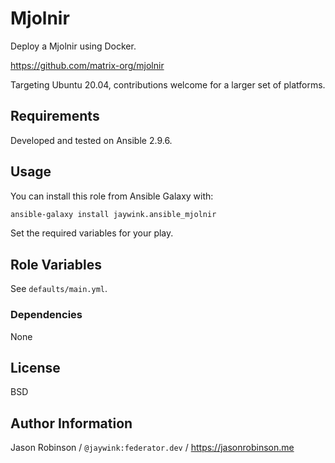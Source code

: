 # Mjolnir

Deploy a Mjolnir using Docker.

https://github.com/matrix-org/mjolnir

Targeting Ubuntu 20.04, contributions welcome for a larger set of platforms.

## Requirements

Developed and tested on Ansible 2.9.6.

## Usage

You can install this role from Ansible Galaxy with:

```bash
ansible-galaxy install jaywink.ansible_mjolnir
```

Set the required variables for your play.

## Role Variables

See `defaults/main.yml`.

### Dependencies

None

## License

BSD

## Author Information

Jason Robinson / `@jaywink:federator.dev` / https://jasonrobinson.me
